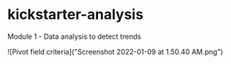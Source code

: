 # kickstarter-analysis
Module 1 - Data analysis to detect trends


![Pivot field criteria]("Screenshot 2022-01-09 at 1.50.40 AM.png")
